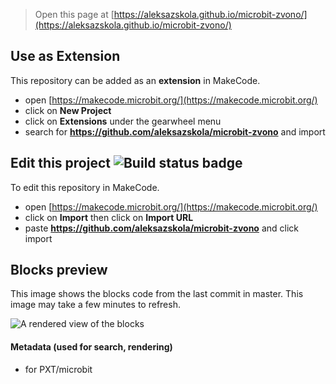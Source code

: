 
> Open this page at [https://aleksazskola.github.io/microbit-zvono/](https://aleksazskola.github.io/microbit-zvono/)

## Use as Extension

This repository can be added as an **extension** in MakeCode.

* open [https://makecode.microbit.org/](https://makecode.microbit.org/)
* click on **New Project**
* click on **Extensions** under the gearwheel menu
* search for **https://github.com/aleksazskola/microbit-zvono** and import

## Edit this project ![Build status badge](https://github.com/aleksazskola/microbit-zvono/workflows/MakeCode/badge.svg)

To edit this repository in MakeCode.

* open [https://makecode.microbit.org/](https://makecode.microbit.org/)
* click on **Import** then click on **Import URL**
* paste **https://github.com/aleksazskola/microbit-zvono** and click import

## Blocks preview

This image shows the blocks code from the last commit in master.
This image may take a few minutes to refresh.

![A rendered view of the blocks](https://github.com/aleksazskola/microbit-zvono/raw/master/.github/makecode/blocks.png)

#### Metadata (used for search, rendering)

* for PXT/microbit
<script src="https://makecode.com/gh-pages-embed.js"></script><script>makeCodeRender("{{ site.makecode.home_url }}", "{{ site.github.owner_name }}/{{ site.github.repository_name }}");</script>
